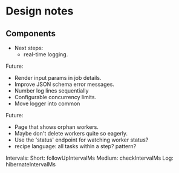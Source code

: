 # Design notes

## Components

* Next steps:
  * real-time logging.

Future:
* Render input params in job details.
* Improve JSON schema error messages.
* Number log lines sequentially
* Configurable concurrency limits.
* Move logger into common

Future:
* Page that shows orphan workers.
* Maybe don't delete workers quite so eagerly.
* Use the 'status' endpoint for watching worker status?
* recipe language: all tasks within a step? pattern?

Intervals:
Short: followUpIntervalMs
Medium: checkIntervalMs
Log: hibernateIntervalMs
